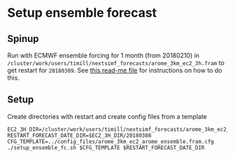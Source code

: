 # Setup ensemble forecast

## Spinup
Run with ECMWF ensemble forcing for 1 month (from 20180210)
in `/cluster/work/users/timill/nextsimf_forecasts/arome_3km_ec2_3h.fram`
to get restart for `20180309`. See
[this read-me
file](https://github.com/tdcwilliams/NansenLegacy/blob/master/scripts/arome_3km_ec2_3h/README.md)
for instructions on how to do this.

## Setup
Create directories with restart and create config files from a template
```
EC2_3H_DIR=/cluster/work/users/timill/nextsimf_forecasts/arome_3km_ec2_3h.fram
RESTART_FORECAST_DATE_DIR=$EC2_3H_DIR/20180308
CFG_TEMPLATE=../config_files/arome_3km_ec2_arome_ensemble.fram.cfg
./setup_ensemble_fc.sh $CFG_TEMPLATE $RESTART_FORECAST_DATE_DIR
```
